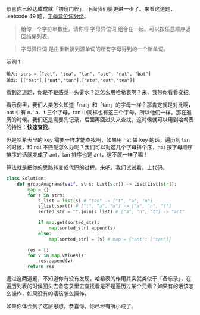 恭喜你已经达成成就「初窥门径」，下面我们要更进一步了。来看这道题，leetcode 49 题，[字母异位词分组](https://leetcode.cn/problems/group-anagrams/)。

> 给你一个字符串数组，请你将 字母异位词 组合在一起。可以按任意顺序返回结果列表。

> 字母异位词 是由重新排列源单词的所有字母得到的一个新单词。

示例 1:

```
输入: strs = ["eat", "tea", "tan", "ate", "nat", "bat"]
输出: [["bat"],["nat","tan"],["ate","eat","tea"]]
```

看到这道题，你是不是感觉一头雾水？这怎么用哈希表啊？来，我带你看看变招。

看示例里，我们人类怎么知道「nat」和「tan」的字母一样？那肯定就是对比啊，nat 中有 n、a、t 三个字母，tan 中同样也有这三个字母，所以他们一样。那在遍历的时候，我们还是需要先记录，后面再回过头来查找。这时候就可以用到哈希表的特性：**快速查找**。

但是哈希表里的 key 需要一样才能查找啊，如果用 nat 做 key 的话，遍历到 tan 的时候，和 nat 不匹配怎么办呢？我们可以对这几个字母排个序，nat 按字母顺序排序的话就变成了 ant，tan 排序也是 ant，这不就一样了嘛！

算法就是把你的思路转变成代码的过程。来吧，我们试试看。上代码。

```python
class Solution:
    def groupAnagrams(self, strs: List[str]) -> List[List[str]]:
        map = {}
        for s in strs:
            s_list = list(s) # "tan" -> ["t", "a", "n"]
            s_list.sort() # ["t", "a", "n"] -> ["a", "n", "t"]
            sorted_str = "".join(s_list) # ["a", "n", "t"] -> "ant"

            if map.get(sorted_str):
                map[sorted_str].append(s)
            else:
                map[sorted_str] = [s] # map = {"ant": ["tan"]}

        res = []
        for v in map.values():
            res.append(v)
        return res
```

通过这两道题，不知道你有没有发现，哈希表的作用其实就类似于「备忘录」，在遍历列表的时候回头去备忘录里去查找看是不是遍历过某个元素？如果有的话该怎么操作，如果没有的话该怎么操作。

如果你体会到了这层思想，恭喜你，你已经有所小成了。
